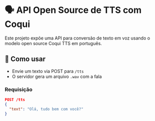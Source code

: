 # 🗣️ API Open Source de TTS com Coqui

Este projeto expõe uma API para conversão de texto em voz usando o modelo open source Coqui TTS em português.

## 🚀 Como usar

- Envie um texto via POST para `/tts`
- O servidor gera um arquivo `.wav` com a fala

### Requisição

```json
POST /tts
{
  "text": "Olá, tudo bem com você?"
}

